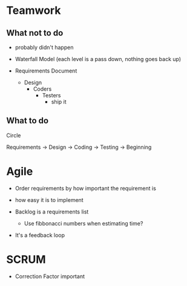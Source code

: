 # Teamwork

## What not to do
* probably didn't happen
* Waterfall Model (each level is a pass down, nothing goes back up)
	
* Requirements Document 
	* Design
		* Coders
			* Testers
				* ship it

## What to do
Circle

Requirements -> Design -> Coding -> Testing -> Beginning

# Agile
* Order requirements by how important the requirement is
* how easy it is to implement

* Backlog is a requirements list
	* Use fibbonacci numbers when estimating time?
* It's a feedback loop

# SCRUM
* Correction Factor important
